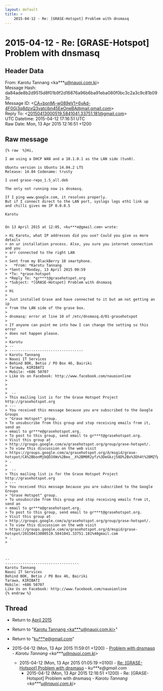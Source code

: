 ```yaml
---
layout: default
title: >
    2015-04-12 - Re: [GRASE-Hotspot] Problem with dnsmasq
---
```


# 2015-04-12 - Re: [GRASE-Hotspot] Problem with dnsmasq

## Header Data

From: Karotu Tannang \<ka***u@nauoi.com.ki\><br>
Message Hash: da84ade8b2d9515d8f01b9f2d16876a96b6ba91eba080f0bc3c2a3c9c81b093c<br>
Message ID: \<CA+bonMj-w089eV1+6vAd-4F0Gj3q8dzxQ3vatcibn45EeOneBA@mail.gmail.com\><br>
Reply To: \<20150413000519.5841041.33751.181@gmail.com\><br>
UTC Datetime: 2015-04-12 17:16:51 UTC<br>
Raw Date: Mon, 13 Apr 2015 12:16:51 +1200<br>

## Raw message

```
{% raw  %}Hi,

I am using a DHCP WAN and a 10.1.0.1 as the LAN side (tun0).

Ubuntu version is Ubuntu 14.04.2 LTS
Release: 14.04 Codename: trusty

I used grase-repo_1.5_all.deb

The only not running now is dnsmasq.

If I ping www.google.com, it resolves properly.
But if I connect direct to the LAN port, syslogs logs eth1 link up
and chilli gives me IP 0.0.0.5

Karotu


On 13 April 2015 at 12:05, <ku***e@gmail.com> wrote:

> Hi Karotu, what IP addresses did you use? Could you give us more details
> on ur installation process. Also, you sure you internet connection and you
> arr connected to the right LAN
>
> Sent from my BlackBerry 10 smartphone.
>   *From: *Karotu Tannang
> *Sent: *Monday, 13 April 2015 00:59
> *To: *grase-hotspot
> *Reply To: *gr***t@grasehotspot.org
> *Subject: *[GRASE-Hotspot] Problem with dnsmasq
>
> Hi
>
> Just installed Grase and have connected to it but am not getting an ip
> from the LAN side of the grase box.
>
> dnsmasq: error at line 10 of /etc/dnsmasq.d/01-grasehotspot
>
> If anyone can point me into how I can change the setting so this error
> does not happen please.
>
> Karotu
> --
> ----------------------------------
> Karotu Tannang
> Nauoi IT Services
> Behind BOK, Betio / PO Box 46, Bairiki
> Tarawa, KIRIBATI
> Mobile: +686 50707
> Like Us on Facebook: http://www.facebook.com/nauoionline
>
>
>
>  --
> This mailing list is for the Grase Hotspot Project http://grasehotspot.org
> ---
> You received this message because you are subscribed to the Google Groups
> "Grase Hotspot" group.
> To unsubscribe from this group and stop receiving emails from it, send an
> email to gr***e@grasehotspot.org.
> To post to this group, send email to gr***t@grasehotspot.org.
> Visit this group at
> http://groups.google.com/a/grasehotspot.org/group/grase-hotspot/.
> To view this discussion on the web visit
> https://groups.google.com/a/grasehotspot.org/d/msgid/grase-hotspot/CA%2BbonMjbQD3XWv%2Beo__X%2BM0R2yfz%3DeGkzj58D%2Bx%3Dh4t%2BMZfpEg%40mail.gmail.com
> .
>
>  --
> This mailing list is for the Grase Hotspot Project http://grasehotspot.org
> ---
> You received this message because you are subscribed to the Google Groups
> "Grase Hotspot" group.
> To unsubscribe from this group and stop receiving emails from it, send an
> email to gr***e@grasehotspot.org.
> To post to this group, send email to gr***t@grasehotspot.org.
> Visit this group at
> http://groups.google.com/a/grasehotspot.org/group/grase-hotspot/.
> To view this discussion on the web visit
> https://groups.google.com/a/grasehotspot.org/d/msgid/grase-hotspot/20150413000519.5841041.33751.181%40gmail.com
> .
>



-- 
----------------------------------
Karotu Tannang
Nauoi IT Services
Behind BOK, Betio / PO Box 46, Bairiki
Tarawa, KIRIBATI
Mobile: +686 50707
Like Us on Facebook: http://www.facebook.com/nauoionline
{% endraw %}
```

## Thread

+ Return to [April 2015](/archive/2015/04)

+ Return to "[Karotu Tannang <ka***u<span>@</span>nauoi.com.ki>](/authors/ka___u_at_nauoi_com_ki)"
+ Return to "[ku***e<span>@</span>gmail.com](/authors/ku___e_at_gmail_com)"

+ 2015-04-12 (Mon, 13 Apr 2015 11:59:01 +1200) - [Problem with dnsmasq](/archive/2015/04/ed9c43079d6f197e35c53808f9ee508287c40e9395462bba54d4cb4ebbd18082) - _Karotu Tannang \<ka***u@nauoi.com.ki\>_
  + 2015-04-12 (Mon, 13 Apr 2015 01:05:19 +0100) - [Re: [GRASE-Hotspot] Problem with dnsmasq](/archive/2015/04/43190d957447d0223db6bcbd62d09c5d7263979930ce0dcd99f79bb1e04943eb) - _ku***e@gmail.com_
    + 2015-04-12 (Mon, 13 Apr 2015 12:16:51 +1200) - Re: [GRASE-Hotspot] Problem with dnsmasq - _Karotu Tannang \<ka***u@nauoi.com.ki\>_

